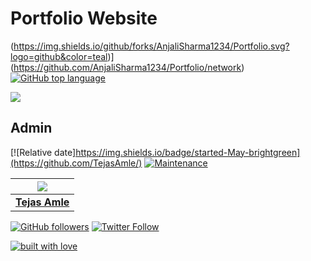 # Portfolio Website

(https://img.shields.io/github/forks/AnjaliSharma1234/Portfolio.svg?logo=github&color=teal)](https://github.com/AnjaliSharma1234/Portfolio/network) [![GitHub top language](https://img.shields.io/github/languages/top/AnjaliSharma1234/Portfolio?color=yellow&logo=javascript)](https://github.com/AnjaliSharma1234/Portfolio)

![](public/images/portfolio.png)

## Admin

[![Relative date]https://img.shields.io/badge/started-May-brightgreen](https://github.com/TejasAmle/) [![Maintenance](https://img.shields.io/maintenance/yes/2020?color=green&logo=github)](https://github.com/TejasAmle/)

| ![](public/images/anjali-sharma.png) |
| :----------------------------------------------------------: |
| **[Tejas Amle](https://www.linkedin.com/in/tejas-amle)**  |

[![GitHub followers](https://img.shields.io/github/followers/TejasAmle.svg?label=Follow%20@TejasAmle&style=social)](https://github.com/tejas_amle/) [![Twitter Follow](https://img.shields.io/twitter/follow/tejas_amle?style=social)](https://twitter.com/tejas_amle) 

[![built with love](https://forthebadge.com/images/badges/built-with-love.svg)](https://github.com/AnjaliSharma1234/)
